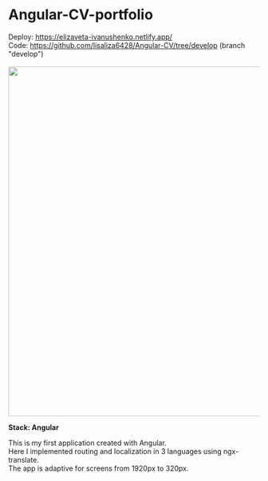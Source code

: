 # Angular-CV-portfolio

Deploy: https://elizaveta-ivanushenko.netlify.app/ <br/> 
Code: https://github.com/lisaliza6428/Angular-CV/tree/develop (branch "develop")  <br/> 
 <br/> 
<img src="https://user-images.githubusercontent.com/87124701/184839789-3de2e51d-8e8c-4add-a831-692fdd6ad0d4.JPG" width=700 ></img>

**Stack: Angular**

This is my first application created with Angular. <br/> 
Here I implemented routing and localization in 3 languages using ngx-translate.  <br/> 
The app is adaptive for screens from 1920px to 320px.
